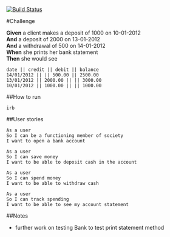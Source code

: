 [![Build Status](https://travis-ci.org/alexscotttonge/bank-tech-test.svg?branch=master)](https://travis-ci.org/alexscotttonge/bank-tech-test)

#Challenge

**Given** a client makes a deposit of 1000 on 10-01-2012  
**And** a deposit of 2000 on 13-01-2012  
**And** a withdrawal of 500 on 14-01-2012  
**When** she prints her bank statement  
**Then** she would see

```
date || credit || debit || balance
14/01/2012 || || 500.00 || 2500.00
13/01/2012 || 2000.00 || || 3000.00
10/01/2012 || 1000.00 || || 1000.00
```

##How to run

```
irb
```

##User stories

```
As a user
So I can be a functioning member of society
I want to open a bank account

As a user
So I can save money
I want to be able to deposit cash in the account

As a user
So I can spend money
I want to be able to withdraw cash

As a user
So I can track spending
I want to be able to see my account statement

```

##Notes
- further work on testing Bank to test print statement method
